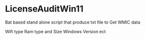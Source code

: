 # LicenseAuditWin11
Bat based stand alone script that produce txt file to Get WMIC data 

Wifi type 
Ram type and Size 
Windows Version
ect 
